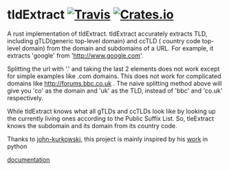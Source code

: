 # tldExtract [![Travis](https://img.shields.io/travis/doomsplayer/tldextract-rs.svg)](https://crates.io/crates/tldextract) [![Crates.io](https://img.shields.io/crates/d/tldextract.svg)](https://crates.io/crates/tldextract)

A rust implementation of tldExtract. tldExtract accurately extracts TLD, including gTLD(generic top-level domain) and ccTLD ( country code top-level domain)
from the domain and subdomains of a URL. For example,
it extracts 'google' from 'http://www.google.com'.

Splitting the url with '.' and taking the last 2 elements does not work except for simple examples like .com domains. This does not work for complicated domains like http://forums.bbc.co.uk . The naive splitting method above will give you 'co' as the domain and 'uk' as the TLD,
instead of 'bbc' and 'co.uk' respectively.

While tldExtract knows what all gTLDs and ccTLDs look like
by looking up the currently living ones according to the Public Suffix List.
So, tleExtract knows the subdomain and its domain from its country code.

Thanks to [john-kurkowski](https://github.com/john-kurkowski),
this project is mainly inspired by his [work](https://github.com/john-kurkowski/tldextract) in python

[documentation](https://docs.rs/tldextract/0.5.0/tldextract/)
